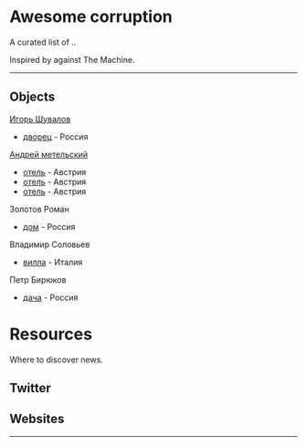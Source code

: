 # Awesome corruption

A curated list of ..

Inspired by against The Machine.

---

## Objects

[Игорь Шувалов](https://github.com/awesome-corruption/main/blob/master/data/shuvalov/readme.md)
* [дворец](https://github.com/awesome-corruption/main/tree/master/data/shuvalov/objects/mcv3) - Россия

[Андрей метельский](https://github.com/awesome-corruption/main/blob/master/data/metelsky/readme.md)
* [отель](https://github.com/awesome-corruption/main/blob/master/data/metelsky/objects/herrenanger/readme.md) - Австрия
* [отель](https://github.com/awesome-corruption/main/blob/master/data/metelsky/objects/untere/readme.md) - Австрия
* [отель](https://github.com/awesome-corruption/main/blob/master/objects/ried/readme.md) - Австрия

Золотов Роман
* [дом](https://github.com/awesome-corruption/main/blob/master/objects/zolbar/readme.md) - Россия

Владимир Соловьев
* [вилла](https://github.com/awesome-corruption/main/blob/master/objects/vladimir-solovev-villa/readme.md) - Италия

Петр Бирюков
* [дача](https://github.com/awesome-corruption/main/blob/master/objects/petr-biryukov-dacha/readme.md) - Россия

# Resources

Where to discover news.


## Twitter


## Websites


- - -
